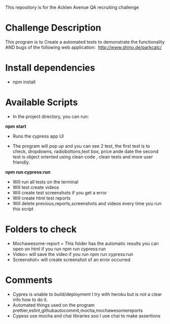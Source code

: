 
This repository is for the Acklen Avenue QA recruiting challenge
# Challenge Description
This program is to Create a automated tests to demonstrate the functionality AND bugs of the following web
application: ​ http://www.shino.de/parkcalc/

# Install dependencies
* npm install

# Available Scripts
* In the project directory, you can run:

**npm start**
* Runs the cypress app UI 

* The program will pop up and  you can see 2 test, the first test is to check, dropdowns, radiobottons,text box, price ande date
the second test is object oriented using clean code , clean tests and more user friendly. 

**npm run cypress:run**
* Will run all tests  on the terminal
* Will test create videos
* Will create test screenshots if you get a error
* Will create html test reports
* Will delete previous,reports,screenshots and videos every time you run this script




# Folders to check

* Mochawesome-report = This folder has the automatic results you can open on html  if you run  npm run cypress:run
* Video= will save the video if you run  npm run cypress:run
* Screenshot= will create screenshot of an error occurred

 


# Comments
* Cypres is unable to build/deployment I try with  heroku but is not a clear info how to do it.
* Automated things used on the program prettier,eslint,githubautocommit,mocha,mochawesomereports
* Cypess use mocha and chai libraries soo I use chai to make assertions 
